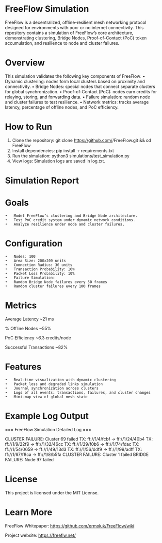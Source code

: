 # FreeFlow Simulation

FreeFlow is a decentralized, offline-resilient mesh networking protocol designed for environments with poor or no internet connectivity. This repository contains a simulation of FreeFlow’s core architecture, demonstrating clustering, Bridge Nodes, Proof-of-Contact (PoC) token accumulation, and resilience to node and cluster failures.

# Overview

This simulation validates the following key components of FreeFlow:
	•	Dynamic clustering: nodes form local clusters based on proximity and connectivity.
	•	Bridge Nodes: special nodes that connect separate clusters for global synchronization.
	•	Proof-of-Contact (PoC): nodes earn credits for relaying, storing, and forwarding data.
	•	Failure simulation: random node and cluster failures to test resilience.
	•	Network metrics: tracks average latency, percentage of offline nodes, and PoC efficiency.

# How to Run
1.	Clone the repository:
git clone https://github.com/<your-username>/FreeFlow.git && cd FreeFlow
2.	Install dependencies:
pip install -r requirements.txt
3.	Run the simulation:
python3 simulations/test_simulation.py
4.	View logs:
Simulation logs are saved in log.txt.

# Simulation Report

# Goals
	•	Model FreeFlow’s clustering and Bridge Node architecture.
	•	Test PoC credit system under dynamic network conditions.
	•	Analyze resilience under node and cluster failures.

# Configuration
	•	Nodes: 100
	•	Area Size: 200x200 units
	•	Connection Radius: 30 units
	•	Transaction Probability: 10%
	•	Packet Loss Probability: 10%
	•	Failure Simulation:
	•	Random Bridge Node failures every 50 frames
	•	Random cluster failures every 100 frames

# Metrics

Average Latency ~21 ms

% Offline Nodes ~55%

PoC Efficiency ~6.3 credits/node

Successful Transactions ~82%


# Features
	•	Real-time visualization with dynamic clustering
	•	Packet loss and degraded links simulation
	•	Journal synchronization across clusters
	•	Logs of all events: transactions, failures, and cluster changes
	•	Mini-map view of global mesh state


# Example Log Output

=== FreeFlow Simulation Detailed Log ===

CLUSTER FAILURE: Cluster 69 failed
TX: ff://1/4/fcbf → ff://1/24/40b4
TX: ff://1/9/22f9 → ff://1/32/46cc
TX: ff://1/29/f0b6 → ff://1/74/fdac
TX: ff://1/54/0659 → ff://1/49/13d3
TX: ff://1/56/ddf9 → ff://1/99/adff
TX: ff://1/67/f8ca → ff://1/8/b5fa
CLUSTER FAILURE: Cluster 1 failed
BRIDGE FAILURE: Node 97 failed

# License
This project is licensed under the MIT License.

# Learn More
FreeFlow Whitepaper: https://github.com/ermoluk/FreeFlow/wiki

Project website: https://freeflw.net/
